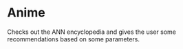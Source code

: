 # Anime
Checks out the ANN encyclopedia and gives the user some recommendations based on some parameters.
